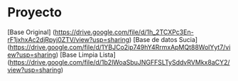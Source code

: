 # Proyecto
[Base Original] (https://drive.google.com/file/d/1h_2TCXPc3En-rF1jxhxAc2djRpyj0ZTV/view?usp=sharing)
[Base de datos Sucia] (https://drive.google.com/file/d/1YBJCo2ip749hY4RrmxApMQt88WolYyt7/view?usp=sharing)
[Base Limpia Lista] (https://drive.google.com/file/d/1b2lWoaSbuJNGFFSLTySddvRVMkx8aCY2/view?usp=sharing)
